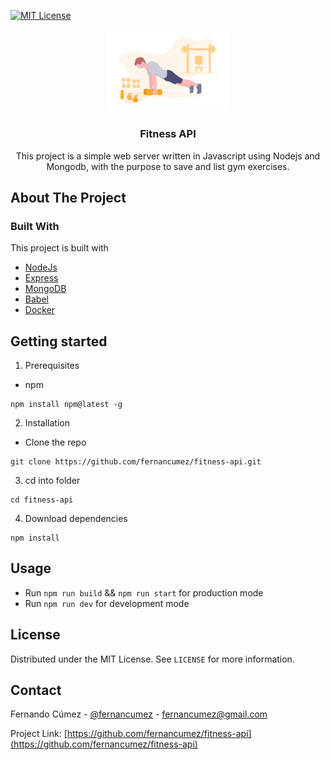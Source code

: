 <!-- PROJECT SHIELDS -->

[![MIT License][license-shield]][license-url]

<!-- PROJECT LOGO -->

<p align="center">
  <span>
    <img src="docs/logo.png" alt="Logo" width="200">
  </span>
  <h3 align="center">Fitness API</h3>
  <p align="center">
   This project is a simple web server written in Javascript using Nodejs and Mongodb, with the purpose to save and list gym exercises.
  </p>
</p>

<!-- ABOUT THE PROJECT -->

## About The Project

### Built With

This project is built with

- [NodeJs](https://nodejs.org/)
- [Express](https://expressjs.com/)
- [MongoDB](https://www.mongodb.com/)
- [Babel](https://babeljs.io/)
- [Docker](https://www.docker.com/)

<!-- GETTING STARTED -->

## Getting started

1. Prerequisites

- npm

```
npm install npm@latest -g
```

2. Installation

- Clone the repo

```
git clone https://github.com/fernancumez/fitness-api.git
```

3. cd into folder

```
cd fitness-api
```

4. Download dependencies

```
npm install
```

<!-- USAGE -->

## Usage

- Run `npm run build` && `npm run start` for production mode
- Run `npm run dev` for development mode

<!-- LICENSE -->

## License

Distributed under the MIT License. See `LICENSE` for more information.

<!-- CONTACT -->

## Contact

Fernando Cúmez - [@fernancumez](https://twitter.com/fernancumez) - fernancumez@gmail.com

Project Link: [https://github.com/fernancumez/fitness-api](https://github.com/fernancumez/fitness-api)

<!-- MARKDOWN LINKS & IMAGES -->
<!-- https://www.markdownguide.org/basic-syntax/#reference-style-links -->

[license-shield]: https://img.shields.io/github/license/othneildrew/Best-README-Template.svg?style=flat-square
[license-url]: https://github.com/fernancumez/fitness-api/blob/main/LICENSE
